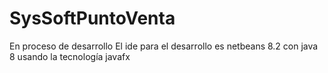 # SysSoftPuntoVenta
En proceso de desarrollo
El ide para el desarrollo es netbeans 8.2 con java 8 
usando la tecnología javafx
